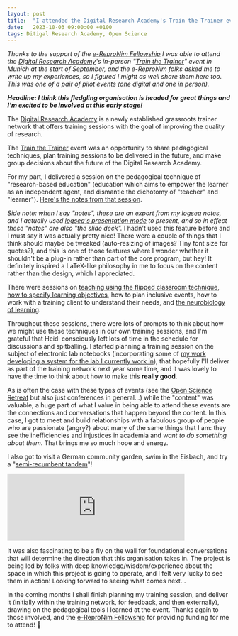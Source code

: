 ```yaml
---
layout: post
title:  "I attended the Digital Research Academy's Train the Trainer event"
date:   2023-10-03 09:00:00 +0100
tags: Ditigal Research Academy, Open Science
---
```


_Thanks to the support of the [e-ReproNim Fellowship](https://repro.school/2023/05/31/join-the-repropsy-e-repronim-fellowship-programmes/) I was able to attend the [Digital Research Academy](https://digital-research.academy)'s in-person "[Train the Trainer](https://digital-research.academy/train-the-trainer/)" event in Munich at the start of September, and the e-ReproNim folks asked me to write up my experiences, so I figured I might as well share them here too.
This was one of a pair of pilot events (one digital and one in person)._

***Headline: I think this fledgling organisation is headed for great things and I'm excited to be involved at this early stage!***

 The [Digital Research Academy](https://digital-research.academy) is a newly established grassroots trainer network that offers training sessions with the goal of improving the quality of research.

The [Train the Trainer](https://digital-research.academy/train-the-trainer/) event was an opportunity to share pedagogical techniques, plan training sessions to be delivered in the future, and make group decisions about the future of the Digital Research Academy.

For my part, I delivered a session on the pedagogical technique of "research-based education" (education which aims to empower the learner as an independent agent, and dismantle the dichotomy of "teacher" and "learner"). [Here's the notes from that session](https://osf.io/gq79p). 

_Side note: when I say "notes", these are an export from my [logseq](https://logseq.com/) notes, and I actually used [logseq's presentation mode](https://docs.logseq.com/#/page/slide) to present, and so in effect these "notes" are also "the slide deck"._ I hadn't used this feature before and I must say it was actually pretty nice! There were a couple of things that I think should maybe be tweaked (auto-resizing of images? Tiny font size for quotes?), and this is one of those features where I wonder whether it shouldn't be a plug-in rather than part of the core program, but hey! It definitely inspired a LaTeX-like philosophy in me to focus on the content rather than the design, which I appreciated.

There were sessions on [teaching using the flipped classroom technique](https://osf.io/rxk26), [how to specify learning objectives](https://osf.io/rxk26), how to plan inclusive events, how to work with a training client to understand their needs, and [the neurobiology of learning](https://osf.io/78z4p).

Throughout these sessions, there were lots of prompts to think about how we might use these techniques in our own training sessions, and I'm grateful that Heidi consciously left lots of time in the schedule for discussions and spitballing.
I started planning a training session on the subject of electronic lab notebooks (incorporating some of [my work developing a system for the lab I currently work in](https://www.dannygarside.co.uk/blog/An-open-source-knowledge-management-system-for-the-lab/)), that hopefully I'll deliver as part of the training network next year some time, and it was lovely to have the time to think about how to make this __really good__.

As is often the case with these types of events (see the [Open Science Retreat](https://openscienceretreat.eu/) but also just conferences in general...) while the "content" was valuable, a huge part of what I value in being able to attend these events are the connections and conversations that happen beyond the content.
In this case, I got to meet and build relationships with a fabulous group of people who are passionate (angry?) about many of the same things that I am: they see the inefficiencies and injustices in academia and _want to do something about them_. That brings me so much hope and energy. 

I also got to visit a German community garden, swim in the Eisbach, and try a "[semi-recumbent tandem](https://www.hasebikesusa.com/pino-2021.html)"!

<iframe src="https://social.coop/@da5nsy/111008850870892238/embed" class="mastodon-embed" style="max-width: 100%; border: 0" width="400" allowfullscreen="allowfullscreen"></iframe><script src="https://social.coop/embed.js" async="async"></script>

It was also fascinating to be a fly on the wall for foundational conversations that will determine the direction that this organisation takes in. The project is being led by folks with deep knowledge/wisdom/experience about the space in which this project is going to operate, and I felt very lucky to see them in action! Looking forward to seeing what comes next...

In the coming months I shall finish planning my training session, and deliver it (initially within the training network, for feedback, and then externally), drawing on the pedagogical tools I learned at the event. Thanks again to those involved, and the [e-ReproNim Fellowship](https://repro.school/2023/05/31/join-the-repropsy-e-repronim-fellowship-programmes/) for providing funding for me to attend! 🙏